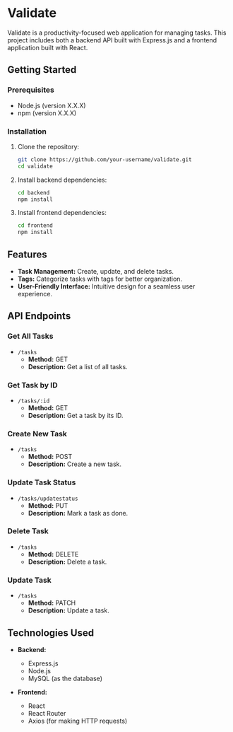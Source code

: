 # Validate

Validate is a productivity-focused web application for managing tasks. This project includes both a backend API built with Express.js and a frontend application built with React.

## Getting Started

### Prerequisites
- Node.js (version X.X.X)
- npm (version X.X.X)

### Installation

1. Clone the repository:
   ```bash
   git clone https://github.com/your-username/validate.git
   cd validate
   ``````

2. Install backend dependencies:
    ```bash
    cd backend
    npm install
    ```

3. Install frontend dependencies:
    ```bash
    cd frontend
    npm install
    ```

## Features

- **Task Management:** Create, update, and delete tasks.
- **Tags:** Categorize tasks with tags for better organization.
- **User-Friendly Interface:** Intuitive design for a seamless user experience.

## API Endpoints

### Get All Tasks
- `/tasks`
  - **Method:** GET
  - **Description:** Get a list of all tasks.

### Get Task by ID
- `/tasks/:id`
  - **Method:** GET
  - **Description:** Get a task by its ID.

### Create New Task
- `/tasks`
  - **Method:** POST
  - **Description:** Create a new task.

### Update Task Status
- `/tasks/updatestatus`
  - **Method:** PUT
  - **Description:** Mark a task as done.

### Delete Task
- `/tasks`
  - **Method:** DELETE
  - **Description:** Delete a task.

### Update Task
- `/tasks`
  - **Method:** PATCH
  - **Description:** Update a task.

## Technologies Used

- **Backend:**
  - Express.js
  - Node.js
  - MySQL (as the database)

- **Frontend:**
  - React
  - React Router
  - Axios (for making HTTP requests)
